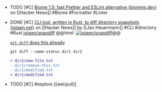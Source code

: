 - TODO [#C] [Biome 1.5: fast Prettier and ESLint alternative (biomejs.dev)](https://news.ycombinator.com/item?id=38912104) on [[Hacker News]] #Biome #Formatter #Linter
- DONE [#C] [CLI tool, written in Rust, to diff directory snapshots (jotaen.net)](https://news.ycombinator.com/item?id=39093970) on [[Hacker News]] by [[Jan Heuermann]] #CLI #directory #Rust
  [jotaen/snapdiff](https://github.com/jotaen/snapdiff)
  @@html: <a href="https://github.com/jotaen/snapdiff/"><img src="https://github-readme-stats-astronomer.vercel.app/api/pin/?username=jotaen&repo=snapdiff&theme=tokyonight" alt="jotaen/snapdiff"/></a>@@
  
  [`git diff` does this already](https://news.ycombinator.com/item?id=39093970#39094832)
  ```diff
  git diff --name-status dir1 dir2
  
  + dir2/new-file.txt
  - dir1/remove-this.txt
  - dir1/modified.txt
  + dir1/modified.txt
  ```
- TODO [#C] #explore [[wei/pull]]